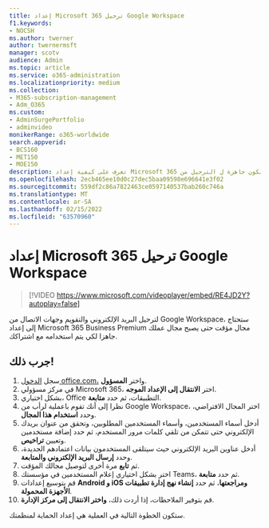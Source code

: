 ```yaml
---
title: إعداد Microsoft 365 ترحيل Google Workspace
f1.keywords:
- NOCSH
ms.author: twerner
author: twernermsft
manager: scotv
audience: Admin
ms.topic: article
ms.service: o365-administration
ms.localizationpriority: medium
ms.collection:
- M365-subscription-management
- Adm_O365
ms.custom:
- AdminSurgePortfolio
- adminvideo
monikerRange: o365-worldwide
search.appverid:
- BCS160
- MET150
- MOE150
description: تعرف على كيفية إعداد Microsoft 365 بحيث تكون جاهزة ل الترحيل من Google Workspace.
ms.openlocfilehash: 2ecb465ee10d0c27dec5baa09598e696641e3f02
ms.sourcegitcommit: 559df2c86a7822463ce0597140537bab260c746a
ms.translationtype: MT
ms.contentlocale: ar-SA
ms.lasthandoff: 02/15/2022
ms.locfileid: "63570960"
---
```

# <a name="set-up-microsoft-365-for-google-workspace-migration"></a>إعداد Microsoft 365 ترحيل Google Workspace

> [!VIDEO https://www.microsoft.com/videoplayer/embed/RE4JD2Y?autoplay=false]

لترحيل البريد الإلكتروني والتقويم وجهات الاتصال من Google Workspace، ستحتاج إلى إعداد Microsoft 365 Business Premium مجال مؤقت حتى يصبح مجال عملك جاهزا لكي يتم استخدامه مع اشتراكك.

## <a name="try-it"></a>جرب ذلك! 

1. سجل [الدخول office.com،](https://office.com) واختر **المسؤول**.
1. في مركز مسؤولي Microsoft 365، اختر **الانتقال إلى الإعداد الموجه**. 
1. بشكل اختياري، Office التطبيقات، ثم حدد **متابعة**. 
1. نظرا إلى أنك تقوم باعملية لرأب من Google Workspace، اختر المجال الافتراضي، وحدد **استخدام هذا المجال**. 
1. أدخل أسماء المستخدمين، وأسماء المستخدمين المطلوبين، وتحقق من عنوان بريدك الإلكتروني حتى تتمكن من تلقي كلمات مرور المستخدم، ثم حدد إضافة مستخدمين وتعيين **تراخيص**. 
1. أدخل عناوين البريد الإلكتروني حيث سيتلقى المستخدمون بيانات اعتمادهم الجديدة، وحدد **إرسال البريد الإلكتروني والمتابعة**.
1. ثم **تابع** مرة أخرى لتوصيل مجالك المؤقت. 
1. اختر بشكل اختياري إعلام المستخدمين في مؤسستك Teams، ثم حدد **متابعة**.
1. قم بتوسيع إعدادات **Android و iOS ومراجعتها**، ثم حدد **إنشاء نهج إدارة تطبيقات الأجهزة المحمولة**.
1. قم بتوفير الملاحظات، إذا أردت ذلك، **واختر الانتقال إلى مركز الإدارة**.

ستكون الخطوة التالية في العملية هي إعداد الحماية لمنظمتك.